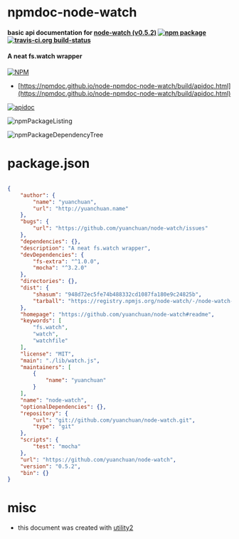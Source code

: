 # npmdoc-node-watch

#### basic api documentation for  [node-watch (v0.5.2)](https://github.com/yuanchuan/node-watch#readme)  [![npm package](https://img.shields.io/npm/v/npmdoc-node-watch.svg?style=flat-square)](https://www.npmjs.org/package/npmdoc-node-watch) [![travis-ci.org build-status](https://api.travis-ci.org/npmdoc/node-npmdoc-node-watch.svg)](https://travis-ci.org/npmdoc/node-npmdoc-node-watch)

#### A neat fs.watch wrapper

[![NPM](https://nodei.co/npm/node-watch.png?downloads=true&downloadRank=true&stars=true)](https://www.npmjs.com/package/node-watch)

- [https://npmdoc.github.io/node-npmdoc-node-watch/build/apidoc.html](https://npmdoc.github.io/node-npmdoc-node-watch/build/apidoc.html)

[![apidoc](https://npmdoc.github.io/node-npmdoc-node-watch/build/screenCapture.buildCi.browser.%252Ftmp%252Fbuild%252Fapidoc.html.png)](https://npmdoc.github.io/node-npmdoc-node-watch/build/apidoc.html)

![npmPackageListing](https://npmdoc.github.io/node-npmdoc-node-watch/build/screenCapture.npmPackageListing.svg)

![npmPackageDependencyTree](https://npmdoc.github.io/node-npmdoc-node-watch/build/screenCapture.npmPackageDependencyTree.svg)



# package.json

```json

{
    "author": {
        "name": "yuanchuan",
        "url": "http://yuanchuan.name"
    },
    "bugs": {
        "url": "https://github.com/yuanchuan/node-watch/issues"
    },
    "dependencies": {},
    "description": "A neat fs.watch wrapper",
    "devDependencies": {
        "fs-extra": "^1.0.0",
        "mocha": "^3.2.0"
    },
    "directories": {},
    "dist": {
        "shasum": "948d72ec5fe74b488332cd1087fa180e9c24825b",
        "tarball": "https://registry.npmjs.org/node-watch/-/node-watch-0.5.2.tgz"
    },
    "homepage": "https://github.com/yuanchuan/node-watch#readme",
    "keywords": [
        "fs.watch",
        "watch",
        "watchfile"
    ],
    "license": "MIT",
    "main": "./lib/watch.js",
    "maintainers": [
        {
            "name": "yuanchuan"
        }
    ],
    "name": "node-watch",
    "optionalDependencies": {},
    "repository": {
        "url": "git://github.com/yuanchuan/node-watch.git",
        "type": "git"
    },
    "scripts": {
        "test": "mocha"
    },
    "url": "https://github.com/yuanchuan/node-watch",
    "version": "0.5.2",
    "bin": {}
}
```



# misc
- this document was created with [utility2](https://github.com/kaizhu256/node-utility2)
